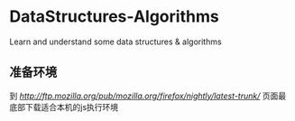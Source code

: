 # DataStructures-Algorithms
Learn and understand some data structures &amp; algorithms

## 准备环境
  到 *http://ftp.mozilla.org/pub/mozilla.org/firefox/nightly/latest-trunk/* 页面最底部下载适合本机的js执行环境
